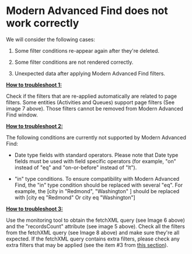 # Modern Advanced Find does not work correctly

We will consider the following cases:

1.  Some filter conditions re-appear again after they're deleted.

2.  Some filter conditions are not rendered correctly.

3.  Unexpected data after applying Modern Advanced Find filters.

**<u>How to troubleshoot 1:</u>**

Check if the filters that are re-applied automatically are related to page filters. Some entities (Activities and Queues) support page filters (See image 7 above). Those filters cannot be removed from Modern Advanced Find window.

**<u>How to troubleshoot 2:</u>**

The following conditions are currently not supported by Modern Advanced Find:

-   Date type fields with standard operators. Please note that Date type fields must be used with field specific operators (for example, "on" instead of "eq" and "on-or-before" instead of "lt").

-   "in" type conditions. To ensure compatibility with Modern Advanced Find, the "in" type condition should be replaced with several "eq". For example, the \[city in "Redmond", "Washington" \] should be replaced with \[city eq "Redmond" Or city eq "Washington"\]

**<u>How to troubleshoot 3:</u>**

Use the monitoring tool to obtain the fetchXML query (see Image 6 above) and the "recordsCount" attribute (see image 5 above). Check all the filters from the fetchXML query (see Image 8 above) and make sure they're all expected. If the fetchXML query contains extra filters, please check any extra filters that may be applied (see the item \#3 from [this section](#cannot-use-column-filters-on-a-grid-or-subgrid-or-filtering-does-not-work-correctly)).